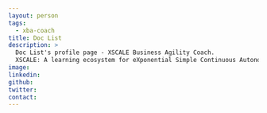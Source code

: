 ```yaml
---
layout: person
tags:
  - xba-coach
title: Doc List
description: >
  Doc List's profile page - XSCALE Business Agility Coach.
  XSCALE: A learning ecosystem for eXponential Simple Continuous Autonomous Learning Ecosystems
image:
linkedin:
github:
twitter:
contact:
---
```


<!-- Write your personal summary below. You can use Markdown formatting. -->
